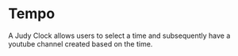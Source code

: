 Tempo
=====

A Judy Clock allows users to select a time and subsequently have a youtube channel created based on the time.
